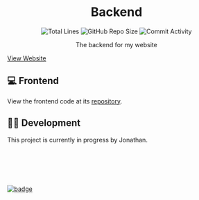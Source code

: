 <h1 align="center">Backend</h1>

<p align="center">
<img src="https://img.shields.io/tokei/lines/github/JonZavialov/backend?color=lightgray" alt="Total Lines" />
<img src="https://img.shields.io/github/repo-size/JonZavialov/backend?color=lightgray&logo=GitHub" alt="GitHub Repo Size" />
<img src="https://img.shields.io/github/commit-activity/m/JonZavialov/backend?color=lightgray&logo=GitHub" alt="Commit Activity" />
</p>

<p align="center">The backend for my website</p>
<a href="https://jonzav.me/">View Website</a>

## 💻 Frontend

View the frontend code at its [repository](https://github.com/JonZavialov/portfolio4).

## 👨‍💻 Development

This project is currently in progress by Jonathan.

<br><br><br><br>

[![badge](https://github.com/syxanash/awesome-web-desktops/blob/master/88x31.gif?raw=true)](https://github.com/syxanash/awesome-web-desktops)
